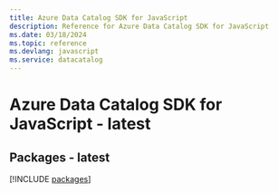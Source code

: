 ```yaml
---
title: Azure Data Catalog SDK for JavaScript
description: Reference for Azure Data Catalog SDK for JavaScript
ms.date: 03/18/2024
ms.topic: reference
ms.devlang: javascript
ms.service: datacatalog
---
```

# Azure Data Catalog SDK for JavaScript - latest
## Packages - latest
[!INCLUDE [packages](data-catalog-index.md)]